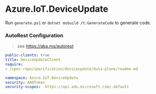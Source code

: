 # Azure.IoT.DeviceUpdate

Run `generate.ps1` or `dotnet msbuild /t:GenerateCode` to generate code.

### AutoRest Configuration
> see https://aka.ms/autorest

``` yaml
public-clients: true
title: DeviceUpdateClient
require:
- /spec-repo/specification/deviceupdate/data-plane/readme.md

namespace: Azure.IoT.DeviceUpdate
security: AADToken
security-scopes:  https://api.adu.microsoft.com/.default
```


